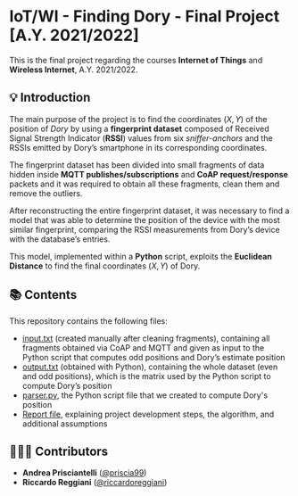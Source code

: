 # IoT/WI - Finding Dory - Final Project [A.Y. 2021/2022]
This is the final project regarding the courses **Internet of Things** and **Wireless Internet**, A.Y. 2021/2022.
## 💡 Introduction
The main purpose of the project is to find the coordinates $(X, Y)$ of the position of *Dory* by using a **fingerprint dataset** composed of Received Signal Strength Indicator (**RSSI**) values from six *sniffer-anchors* and the RSSIs emitted by Dory’s smartphone in its corresponding coordinates.

The fingerprint dataset has been divided into small fragments of data hidden inside **MQTT publishes/subscriptions** and **CoAP request/response** packets and it was required to obtain all these fragments, clean them and remove the outliers.

After reconstructing the entire fingerprint dataset, it was necessary to find a model that was able to determine the position of the device with the most similar fingerprint, comparing the RSSI measurements from Dory’s device with the database’s entries.

This model, implemented within a **Python** script, exploits the **Euclidean Distance** to find the final coordinates $(X,Y)$ of Dory.

## 📚 Contents
This repository contains the following files:
- [input.txt](https://github.com/priscia99/IOT-WI-finding-dory/blob/main/input.txt) (created manually after cleaning fragments), containing all fragments obtained via CoAP and MQTT and given as input to the Python script that computes odd positions and Dory’s estimate position
- [output.txt](https://github.com/priscia99/IOT-WI-finding-dory/blob/main/output.txt) (obtained with Python), containing the whole dataset (even and odd positions), which is the matrix used by the Python script to compute Dory’s position
- [parser.py](https://github.com/priscia99/IOT-WI-finding-dory/blob/main/parser.py), the Python script file that we created to compute Dory's position
- [Report file](https://github.com/priscia99/IOT-WI-finding-dory/blob/main/IoT_WI_Finding_Dory_Report.pdf), explaining project development steps, the algorithm, and additional assumptions

## 👨🏼‍💻 Contributors
- **Andrea Prisciantelli** ([@priscia99](https://github.com/priscia99))
- **Riccardo Reggiani** ([@riccardoreggiani](https://github.com/riccardoreggiani))
  
